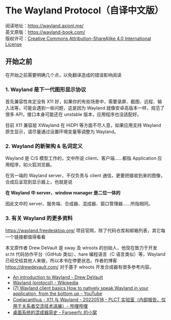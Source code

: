 # The Wayland Protocol（自译中文版）

阅读地址：https://wayland.axionl.me/  
英文原版：https://wayland-book.com/  
版权许可：[Creative Commons Attribution-ShareAlike 4.0 International License](http://creativecommons.org/licenses/by-sa/4.0/)

## 开始之前

在开始之前需要明确几个点，以免翻译造成的错误影响阅读

### 1. Wayland 是下一代图形显示协议

首先兼容性肯定没有 X11 好，如果你的有些场景中，需要录屏、截图、远程、输入法等，可能会遇到一些问题，这是因为 Wayland 就像安卓高版本一样，规范了很多 API，接口本身可能还在 unstable 版本，应用程序也没适配好。

目前 X11 兼容层 XWayland 在 HiDPI 等方面不尽人意，如果应用支持 Wayland 原生显示，请尽量通过设置环境变量等调整为 Wayland。

### 2. Wayland 的新架构 & 名词定义

Wayland 是 C/S 模型工作的，文中所说 client、客户端……都指 Application 应用程序，如火狐浏览器。

在另一端的 Wayland server，不仅负责与 client 通信，更要把接收到来的图像，合成后呈现到显示器上，也就是说

**在 Wayland 中 server、window manager 是二位一体的**

因此文中的 server、服务端、合成器、混成器、窗口管理器……所指相同。

### 3. 有关 Wayland 的更多资料

https://wayland.freedesktop.org/ 项目官网，除了代码仓库和邮箱列表，其它每一个链接都值得看看

本文原作者 Drew DeVault 是 sway 及 wlroots 的创始人，他现在致力于开发 sr.ht 代码协作平台（GitHub 类似）、hare 编程语言（C 语言类似）等，Wayland 已经交给其他人来做，所以本书在停更状态。作者的博客 https://drewdevault.com/ 对于基于 wlroots 开发合成器有很多参考内容。

- [An introduction to Wayland - Drew DeVault](https://drewdevault.com/2017/06/10/Introduction-to-Wayland.html)
- [Wayland (protocol) - Wikipedia](<https://en.wikipedia.org/wiki/Wayland_(protocol)>)
- [(7) Wayland client basics How to natively speak Wayland in your application, from the bottom up - YouTube](https://www.youtube.com/watch?v=KbryyNrMYl4)
- [Coelacanthus - X11 与 Wayland - 20220518 - PLCT 实验室（内部报告，仅用于关系者交流技术进展）- 哔哩哔哩](https://www.bilibili.com/video/BV1sS4y187Vr/)
- [桌面系统的混成器简史 - Farseerfc 的小窝](https://farseerfc.me/zhs/brief-history-of-compositors-in-desktop-os.html)
